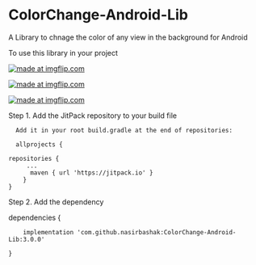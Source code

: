 # ColorChange-Android-Lib
A Library to chnage the color of any view in the background for Android

To use this library in your project

<a href="https://imgflip.com/gif/2dzx9y"><img src="https://github.com/nasirbashak/ColorChange-Android-Lib/blob/master/Screenshots/2dzx9y.gif" title="made at imgflip.com"/></a>

<a href="https://imgflip.com/gif/2dzxr4"><img src="https://github.com/nasirbashak/ColorChange-Android-Lib/blob/master/Screenshots/2dzxr4.gif" title="made at imgflip.com"/></a>

<a href="https://imgflip.com/gif/2dzxcf"><img src="https://github.com/nasirbashak/ColorChange-Android-Lib/blob/master/Screenshots/2dzxcf.gif" title="made at imgflip.com"/></a>

Step 1. Add the JitPack repository to your build file

      Add it in your root build.gradle at the end of repositories:
      
      allprojects {
	
	repositories {
	     ...
 	      maven { url 'https://jitpack.io' }
		}
	}
  
Step 2. Add the dependency 
  
  dependencies {

		implementation 'com.github.nasirbashak:ColorChange-Android-Lib:3.0.0'

	}
